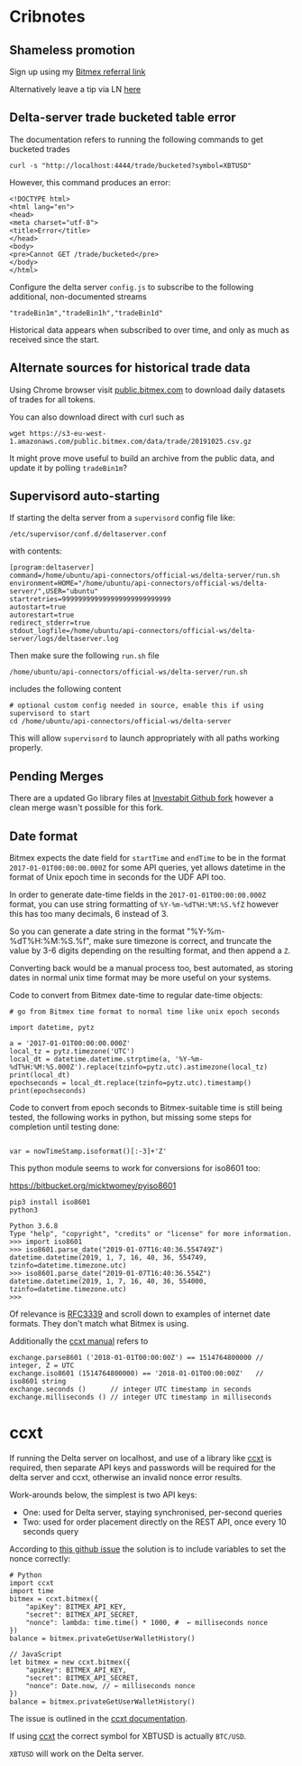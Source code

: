 # Cribnotes

## Shameless promotion

Sign up using my [Bitmex referral link](https://www.bitmex.com/register/0Pl1vK)

Alternatively leave a tip via LN [here](https://lnd3.vanilla.co.za)

## Delta-server trade bucketed table error

The documentation refers to running the following commands to get bucketed trades
```
curl -s "http://localhost:4444/trade/bucketed?symbol=XBTUSD"
```

However, this command produces an error:

```
<!DOCTYPE html>
<html lang="en">
<head>
<meta charset="utf-8">
<title>Error</title>
</head>
<body>
<pre>Cannot GET /trade/bucketed</pre>
</body>
</html>
```

Configure the delta server `config.js` to subscribe to the following additional, non-documented streams
```
"tradeBin1m","tradeBin1h","tradeBin1d"
```

Historical data appears when subscribed to over time, and only as much as received since the start.

## Alternate sources for historical trade data

Using Chrome browser visit [public.bitmex.com](https://public.bitmex.com/?prefix=data/trade/) to download daily datasets of trades for all tokens.

You can also download direct with curl such as
```
wget https://s3-eu-west-1.amazonaws.com/public.bitmex.com/data/trade/20191025.csv.gz
```

It might prove move useful to build an archive from the public data, and update it by polling `tradeBin1m`?

## Supervisord auto-starting
If starting the delta server from a `supervisord` config file like:
```
/etc/supervisor/conf.d/deltaserver.conf 
```

with contents:
```
[program:deltaserver]
command=/home/ubuntu/api-connectors/official-ws/delta-server/run.sh
environment=HOME="/home/ubuntu/api-connectors/official-ws/delta-server/",USER="ubuntu"
startretries=999999999999999999999999999
autostart=true
autorestart=true
redirect_stderr=true
stdout_logfile=/home/ubuntu/api-connectors/official-ws/delta-server/logs/deltaserver.log
```

Then make sure the following `run.sh` file
```
/home/ubuntu/api-connectors/official-ws/delta-server/run.sh
```

includes the following content
```
# optional custom config needed in source, enable this if using supervisord to start
cd /home/ubuntu/api-connectors/official-ws/delta-server
```

This will allow `supervisord` to launch appropriately with all paths working properly.

## Pending Merges

There are a updated Go library files at [Investabit Github fork](https://github.com/Investabit/api-connectors) however a clean merge wasn't possible for this fork. 

## Date format

Bitmex expects the date field for `startTime` and `endTime` to be in the format `2017-01-01T00:00:00.000Z` for some API queries, yet allows datetime in the format of Unix epoch time in seconds for the UDF API too.

In order to generate date-time fields in the `2017-01-01T00:00:00.000Z` format, you can use string formatting of `%Y-%m-%dT%H:%M:%S.%fZ` however this has too many decimals, 6 instead of 3.

So you can generate a date string in the format "%Y-%m-%dT%H:%M:%S.%f", make sure timezone is correct, and truncate the value by 3-6 digits depending on the resulting format, and then append a `Z`.

Converting back would be a manual process too, best automated, as storing dates in normal unix time format may be more useful on your systems.

Code to convert from Bitmex date-time to regular date-time objects:

```
# go from Bitmex time format to normal time like unix epoch seconds

import datetime, pytz

a = '2017-01-01T00:00:00.000Z'
local_tz = pytz.timezone('UTC')
local_dt = datetime.datetime.strptime(a, '%Y-%m-%dT%H:%M:%S.000Z').replace(tzinfo=pytz.utc).astimezone(local_tz)
print(local_dt)
epochseconds = local_dt.replace(tzinfo=pytz.utc).timestamp()
print(epochseconds)
```

Code to convert from epoch seconds to Bitmex-suitable time is still being tested, the following works in python, but missing some steps for completion until testing done:
```

var = nowTimeStamp.isoformat()[:-3]+'Z'
```

This python module seems to work for conversions for iso8601 too:

https://bitbucket.org/micktwomey/pyiso8601

```
pip3 install iso8601
python3

Python 3.6.8 
Type "help", "copyright", "credits" or "license" for more information.
>>> import iso8601
>>> iso8601.parse_date("2019-01-07T16:40:36.554749Z")
datetime.datetime(2019, 1, 7, 16, 40, 36, 554749, tzinfo=datetime.timezone.utc)
>>> iso8601.parse_date("2019-01-07T16:40:36.554Z")
datetime.datetime(2019, 1, 7, 16, 40, 36, 554000, tzinfo=datetime.timezone.utc)
>>> 
```

Of relevance is [RFC3339](https://tools.ietf.org/html/rfc3339) and scroll down to examples of internet date formats. They don't match what Bitmex is using.

Additionally the [ccxt manual](https://github.com/ccxt/ccxt/wiki/Manual#overriding-unified-api-params) refers to

```
exchange.parse8601 ('2018-01-01T00:00:00Z') == 1514764800000 // integer, Z = UTC
exchange.iso8601 (1514764800000) == '2018-01-01T00:00:00Z'   // iso8601 string
exchange.seconds ()      // integer UTC timestamp in seconds
exchange.milliseconds () // integer UTC timestamp in milliseconds
```

# ccxt
If running the Delta server on localhost, and use of a library like [ccxt](https://github.com/ccxt/ccxt) is required, then separate API keys and passwords will be required for the delta server and ccxt, otherwise an invalid nonce error results.

Work-arounds below, the simplest is two API keys:
* One: used for Delta server, staying synchronised, per-second queries
* Two: used for order placement directly on the REST API, once every 10 seconds query

According to [this github issue](https://github.com/ccxt/ccxt/issues/147#issuecomment-324355752) the solution is to include variables to set the nonce correctly:

```
# Python
import ccxt
import time
bitmex = ccxt.bitmex({
    "apiKey": BITMEX_API_KEY,
    "secret": BITMEX_API_SECRET,
    "nonce": lambda: time.time() * 1000, #  ← milliseconds nonce
})
balance = bitmex.privateGetUserWalletHistory()
```

```
// JavaScript
let bitmex = new ccxt.bitmex({
    "apiKey": BITMEX_API_KEY,
    "secret": BITMEX_API_SECRET,
    "nonce": Date.now, // ← milliseconds nonce
})
balance = bitmex.privateGetUserWalletHistory()
```

The issue is outlined in the [ccxt documentation](https://github.com/ccxt/ccxt/wiki/Manual#overriding-the-nonce).

If using [ccxt](https://github.com/ccxt/ccxt/) the correct symbol for XBTUSD is actually `BTC/USD`. 

`XBTUSD` will work on the Delta server. 

